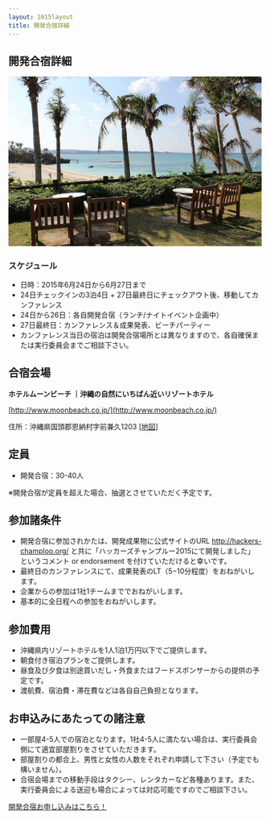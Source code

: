 ```yaml
---
layout: 2015layout
title: 開発合宿詳細
---
```



開発合宿詳細
--------------------------------------------------------------------------------


![ビーチ](/img/2015/10380093_833368010035660_8287129429356879107_o.jpg)


### スケジュール

* 日時：2015年6月24日から6月27日まで
* 24日チェックインの3泊4日 + 27日最終日にチェックアウト後、移動してカンファレンス
* 24日から26日：各自開発合宿（ランチ/ナイトイベント企画中）
* 27日最終日：カンファレンス＆成果発表、ビーチパーティー
* カンファレンス当日の宿泊は開発合宿場所とは異なりますので、各自確保または実行委員会までご相談下さい。

## 合宿会場

**ホテルムーンビーチ ｜沖縄の自然にいちばん近いリゾートホテル**

[http://www.moonbeach.co.jp/](http://www.moonbeach.co.jp/)

住所：沖縄県国頭郡恩納村字前兼久1203 [[地図](https://goo.gl/maps/gYnXL)]

## 定員

* 開発合宿：30-40人

※開発合宿が定員を超えた場合、抽選とさせていただく予定です。

## 参加諸条件

* 開発合宿に参加されかたは、開発成果物に公式サイトのURL http://hackers-champloo.org/ と共に「ハッカーズチャンプルー2015にて開発しました」というコメント or endorsement を付けていただけると幸いです。
* 最終日のカンファレンスにて、成果発表のLT（5−10分程度）をおねがいします。
* 企業からの参加は1社1チームまででおねがいします。
* 基本的に全日程への参加をおねがいします。


## 参加費用

* 沖縄県内リゾートホテルを1人1泊1万円以下でご提供します。
* 朝食付き宿泊プランをご提供します。
* 昼食及び夕食は別途買いだし・外食またはフードスポンサーからの提供の予定です。
* 渡航費、宿泊費・滞在費などは各自自己負担となります。


## お申込みにあたっての諸注意

* 一部屋4-5人での宿泊となります。1社4-5人に満たない場合は、実行委員会側にて適宜部屋割りをさせていただきます。
* 部屋割りの都合上、男性と女性の人数をそれぞれ申請して下さい（予定でも構いません）。
* 合宿会場までの移動手段はタクシー、レンタカーなど各種あります。また、実行委員会による送迎も場合によっては対応可能ですのでご相談下さい。


<p><a href="http://goo.gl/forms/tMVst3vGy9" class="medium button" target="_blank">開発合宿お申し込みはこちら！</a></p>
